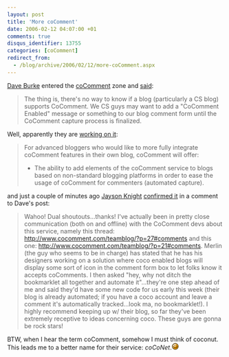 ```yaml
---
layout: post
title: 'More coComment'
date: 2006-02-12 04:07:00 +01
comments: true
disqus_identifier: 13755
categories: [coComment]
redirect_from:
  - /blog/archive/2006/02/12/more-coComment.aspx
---
```


[Dave Burke](http://dbvt.com/) entered the [coComment](http://www.cocomment.com/) zone and [said](http://dbvt.com/blog/archive/2006/02/12/3918.aspx):

> The thing is, there's no way to know if a blog (particularly a CS blog) supports CoComment. We CS guys may want to add a "CoComment Enabled" message or something to our blog comment form until the CoComment capture process is finalized.

Well, apparently they are [working on it](http://www.cocomment.com/tools/integrate):

> For advanced bloggers who would like to more fully integrate coComment features in their own blog, coComment will offer:
>
> -   The ability to add elements of the coComment service to blogs based on non-standard blogging platforms in order to ease the usage of coComment for commenters (automated capture).

and just a couple of minutes ago [Jayson Knight](http://jaysonknight.com/blog) [confirmed it](http://dbvt.com/blog/archive/2006/02/12/3918.aspx#3919) in a comment to Dave's post:

> Wahoo! Dual shoutouts...thanks! I've actually been in pretty close communication (both on and offline) with the CoComment devs about this service, namely this thread: <http://www.cocomment.com/teamblog/?p=27#comments> and this one: <http://www.cocomment.com/teamblog/?p=21#comments>. Merlin (the guy who seems to be in charge) has stated that he has his designers working on a solution where coco enabled blogs will display some sort of icon in the comment form box to let folks know it accepts coComments. I then asked "hey, why not ditch the bookmarklet all together and automate it"...they're one step ahead of me and said they'd have some new code for us early this week (their blog is already automated; if you have a coco account and leave a comment it's automatically tracked...look ma, no bookmarklet!). I highly recommend keeping up w/ their blog, so far they've been extremely receptive to ideas concerning coco. These guys are gonna be rock stars!

BTW, when I hear the term coComment, somehow I must think of coconut. This leads me to a better name for their service: *coCoNet*.![](/files/archive/smiley_wink.gif)

